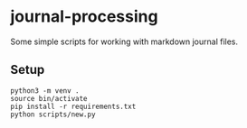 # journal-processing

Some simple scripts for working with markdown journal files.

## Setup

```
python3 -m venv .
source bin/activate
pip install -r requirements.txt
python scripts/new.py
```